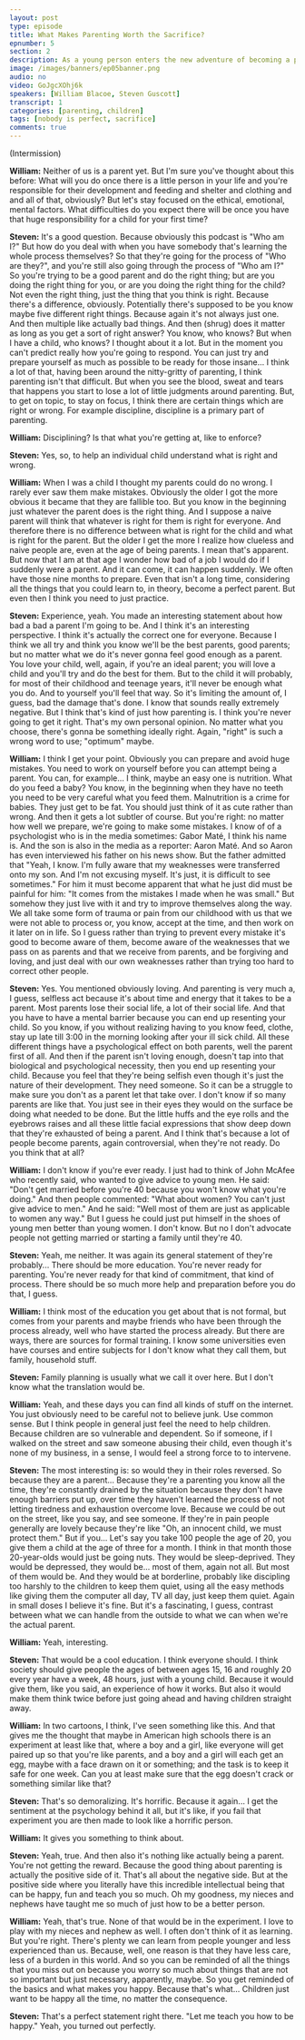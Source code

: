 ```yaml
---
layout: post
type: episode
title: What Makes Parenting Worth the Sacrifice?
epnumber: 5
section: 2
description: As a young person enters the new adventure of becoming a parent, they are confronted with challenges they can never be truly prepared for, no matter how much knowledge they acquired beforehand. Making mistakes and learning from them in practise seems to be the only way for us to progress, be it as children or as parents.
image: /images/banners/ep05banner.png
audio: no
video: GoJgcXOhj6k
speakers: [William Blacoe, Steven Guscott]
transcript: 1
categories: [parenting, children]
tags: [nobody is perfect, sacrifice]
comments: true
---
```

(Intermission)

<p><b>William:</b> Neither of us
is a parent
yet. But I'm sure you've thought about
this before: What will you do once there
is a little person in your life and
you're responsible for their development
and feeding and shelter and clothing and
and all of that, obviously? But let's
stay focused on the ethical,
emotional, mental factors. What
difficulties do you expect there will be
once you have that huge responsibility
for a child for your first time?
</p>

<p><b>Steven:</b> It's a good question. Because
obviously this podcast is "Who am I?" But
how do you deal with when you have
somebody that's learning the whole
process themselves? So that they're going
for the process of "Who are they?", and
you're still also going through the
process of "Who am I?" So you're trying to
be a good parent and do the right thing;
but are you doing the right thing for
you, or are you doing the right thing for
the child? Not even the
right thing, just the thing that you
think is right. Because there's a difference, obviously. Potentially there's
supposed to be you know
maybe five different right things.
Because again it's not always just one.
And then multiple like actually bad
things. And then (shrug) does it matter as
long as you get a sort of right answer?
You know, who knows? But when I
have a child, who knows? I thought
about it a lot. But in the moment
you can't predict really how you're
going to respond. You can just try and
prepare yourself as much as possible to
be ready for those insane... I think a lot of that,
having been around the nitty-gritty of
parenting, I think parenting
isn't that difficult. But when you see
the blood, sweat and tears that happens
you start to lose a lot of little
judgments around parenting. But,
to get on topic, to stay on focus, I think
there are certain things which are
right or wrong.
For example discipline, discipline is a
primary part of parenting.
</p>

<p><b>William:</b> Disciplining? Is that what
you're getting at, like to enforce?
</p>

<p><b>Steven:</b> Yes, so,
to help an individual child understand
what is right and wrong.
</p>

<p><b>William:</b> When I
was a child I thought my parents could
do no wrong. I rarely ever saw them make
mistakes. Obviously the older I got the
more obvious it became that they are
fallible too. But you know in the
beginning just whatever the parent does
is the right thing. And I suppose a naive
parent will think that whatever is right
for them is right for everyone. And
therefore there is no difference between
what is right for the child and what is right
for the parent. But the older I get the
more I realize how clueless and naive
people are, even at the age of being
parents. I mean that's apparent.
But now that I am at that age I
wonder how bad of a job I would do if I
suddenly were a parent. And it can come, it
can happen suddenly. We often have
those nine months
to prepare. Even that isn't a long
time, considering all the things that you
could learn to, in theory, become a
perfect parent. But even then I think you
need to just practice.
</p>

<p><b>Steven:</b> Experience, yeah. You made an
interesting statement about how bad a
bad a parent I'm going to be. And I think
it's an interesting perspective. I
think it's actually the correct one for
everyone. Because I think we all try and
think you know we'll be the best parents,
good parents; but no matter what we do
it's never gonna feel good
enough as a parent. You love your
child,
well, again, if you're an ideal parent; you
will love a child and you'll try and do
the best for them. But to the child it
will probably, for most of their
childhood and teenage years, it'll never
be enough what you do. And to yourself
you'll feel that way. So it's limiting
the amount of, I guess, bad the damage
that's done. I know that sounds really
extremely negative. But I think that's
kind of
just how parenting is. I think you're
never going to get it right. That's my own
personal opinion. No matter what you
choose, there's gonna be something ideally right. Again, "right" is
such a wrong word to use; "optimum"
maybe.
</p>

<div class="insertable" id="Gabor Mate.jpg"></div>

<p><b>William:</b> I think I get your point. Obviously
you can prepare and avoid huge
mistakes. You need to work on
yourself before you can attempt being a
parent. You can, for example... I
think, maybe an easy one is nutrition.
What do you feed a baby? You know, in the beginning when
they have no teeth you need to be very
careful what you feed them. Malnutrition
is a crime for babies. They just
get to be fat. You should just think of
it as cute rather than wrong. And then it
gets a lot subtler of course. But
you're right: no matter how well we
prepare, we're going to make some
mistakes. I know of of a psychologist who
is in the media sometimes: Gabor Maté, I
think his name is. And the son is also
in the media as a reporter: Aaron Maté.
And so Aaron has even interviewed his
father on his news show. But the father
admitted that "Yeah, I know. I'm fully
aware that my weaknesses were
transferred onto my son. And I'm not
excusing myself. It's just, it is
difficult to see sometimes." For him it
must become apparent that what
he just did must be painful for him:
"It comes from the mistakes I made when
he was small." But somehow they just live
with it and try to improve themselves
along the way. We all take some
form of trauma or pain from our
childhood with us that we were not able
to process or, you know, accept at the
time, and then work on it later on in
life. So I guess rather than trying
to prevent every mistake it's good
to become aware of them, become
aware of the weaknesses that we pass on
as parents and that we receive from
parents, and be forgiving and loving, and
just deal with our own weaknesses rather
than trying too hard to correct other
people.
</p>

<div class="insertable" id="Aaron Mate.jpg"></div>

<p><b>Steven:</b> Yes. You mentioned obviously
loving. And parenting is very much a, I
guess, selfless act because it's about time
and energy that it takes to be a parent.
Most parents lose their social
life, a lot of their social life. And
that you have to have a mental barrier because you can end up resenting your
child. So you know, if you without
realizing having to you know feed, clothe,
stay up late till 3:00 in the morning
looking after your ill sick child. All
these different things have a
psychological effect on both parents, well
the parent first of all. And then if the
parent isn't loving enough,
doesn't tap into that biological and
psychological necessity, then you
end up resenting your child. Because
you feel that they're being selfish even
though it's just the nature of their
development. They need someone. So
it can be a struggle to
make sure you don't as a parent let that
take over. I don't know if so many parents are
like that. You just see in their
eyes 
they would on the surface be doing what
needed to be done. But the little huffs
and the eye rolls and the eyebrows raises
and all these little facial expressions
that show deep down that
they're exhausted of being a parent. And
I think that's because a lot of people
become parents, again controversial, when
they're not ready. Do you think that at all?
</p>

<p><b>William:</b> I don't know if you're ever ready. I
just had to think of John McAfee
who recently said, who wanted to give
advice to young men. He said: "Don't get
married before you're 40 because you
won't know what you're doing." And then
people commented: "What about women? You
can't just give advice to men." And he
said: "Well most of them are just as
applicable to women any way." But I guess he
could just put himself in the shoes of
young men better than young women. I
don't know. But no I don't advocate
people not getting married or starting a
family until they're 40.
</p>

<p><b>Steven:</b> Yeah, me neither.
It was again its general statement of
they're probably... There
should be more education. You're
never ready for parenting. You're never
ready for that kind of commitment, that kind
of process. There should be so much more
help and
preparation before you do that, I guess.
</p>

<p><b>William:</b> I think most of
the education
you get about that is not formal, but
comes from your parents and maybe
friends who have been through the
process already, well who have started the
process already. But there are ways,
there are sources for formal training. I
know some universities even have courses
and entire subjects for I don't know
what they call them, but family, household
stuff.
</p>

<p><b>Steven:</b> Family planning is
usually what we call it over here. But I don't
know what the translation would be.
</p>

<p><b>William:</b> Yeah,
and these days you can find all kinds of
stuff on the internet. You just obviously
need to be careful not to
believe junk. Use common sense. But I
think people in general just feel the
need to help children. Because children
are so vulnerable and dependent. So if
someone, if I walked on the street
and saw someone abusing their child, even
though it's none of my business, in a
sense, I would feel a strong force to to
intervene.
</p>

<p><b>Steven:</b> The most interesting is: so would
they in their roles reversed. So because
they are a parent... Because they're a parenting
you know all the time, they're
constantly drained by the situation
because they don't have enough barriers
put up, over time they haven't
learned the process of not letting tiredness and exhaustion overcome love.
Because we could be out on the street, like you
say, and see someone. If they're in pain
people generally are lovely because they're
like "Oh, an innocent child, we must
protect them." But if you... Let's say
you take 100 people the age of 20, you give
them a child at the age of three for a
month. I think in that month those 20-year-olds would just be going nuts. They would
be sleep-deprived. They would be
depressed, they would be... most of
them, again not all. But most of them would be. And
they would be at borderline, probably like
discipling too harshly to the children
to keep them quiet, using all the easy
methods like giving them the computer all day,
TV all day,
just keep them quiet. Again in small
doses I believe it's fine. But it's a
fascinating, I guess, contrast between
what we can handle from the outside to
what we can when we're the actual parent.
</p>

<p><b>William:</b> Yeah, interesting.
</p>

<p><b>Steven:</b> That would be a cool
education. I think everyone
should. I think
society should give people the ages of
between ages 15, 16 and roughly 20 every year
have a week, 48 hours, just with a 
young child. Because it would give them,
like you said, an experience of how it works.
But also it would make them think twice before
just going ahead and having children
straight away.
</p>

<p><b>William:</b> In two cartoons, I think, I've seen
something like this. And that gives
me the thought that maybe in American
high schools there is an experiment at
least like that, where a boy and a girl,
like everyone will get paired up so that
you're like parents, and a boy and a girl
will each get an egg, maybe with a face
drawn on it or something; and the task is
to keep it safe for one week. Can
you at least make sure that the egg
doesn't crack or something similar like
that?
</p>

<p><b>Steven:</b> That's so demoralizing. It's
horrific. Because it again... I get the sentiment
at the psychology behind it all, but it's
like, if you fail that experiment you are
then made to look like a horrific
person.
</p>

<p><b>William:</b> It gives you something to think about.
</p>

<p><b>Steven:</b> Yeah, true. And then also it's nothing
like actually being a parent. You're not
getting the reward. Because the good
thing about parenting is actually
the positive side of it. That's all about the
negative side. But at the positive side
where you literally have this incredible
intellectual being that can be
happy, fun and teach you so much. Oh my
goodness, my nieces and nephews have
taught me so much of just how to
be a better person.
</p>

<p><b>William:</b> Yeah, that's true. None of that would be
in the experiment. I love to
play with my nieces and nephew as well. I
often don't think of it as learning.
But you're right. There's plenty we can
learn from people younger and less
experienced than us. Because, well, one
reason is that
they have less care, less of a
burden in this world. And so you can
be reminded of all the things that you
miss out on because you worry so much
about things that are not so important
but just necessary, apparently, maybe. So
you get reminded of the basics and
what makes you happy. Because that's what...
Children just want to be happy all the
time, no matter the consequence.
</p>

<p><b>Steven:</b> That's a perfect statement right there. "Let me teach you how to be happy." Yeah, you turned out perfectly.</p>